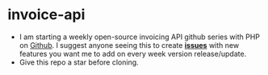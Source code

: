 # invoice-api

* I am starting a weekly open-source invoicing API github series with PHP on [Github](https://github.com/1cbyc/invoice-api). I suggest anyone seeing this to create <b>[issues](https://github.com/1cbyc/invoice-api/issues)</b> with new features you want me to add on every week version release/update.
* Give this repo a star before cloning. 
